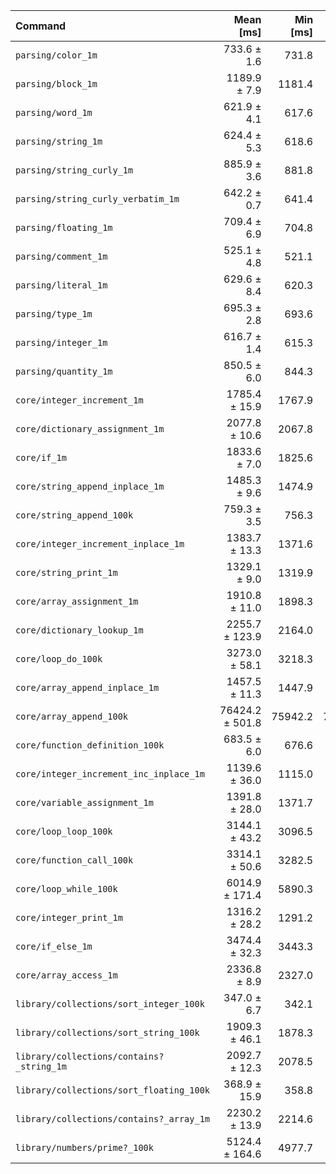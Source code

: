 | Command | Mean [ms] | Min [ms] | Max [ms] |
|:---|---:|---:|---:|
| `parsing/color_1m` | 733.6 ± 1.6 | 731.8 | 734.8 | 2.11 ± 0.04 |
| `parsing/block_1m` | 1189.9 ± 7.9 | 1181.4 | 1197.0 | 3.43 ± 0.07 |
| `parsing/word_1m` | 621.9 ± 4.1 | 617.6 | 625.7 | 1.79 ± 0.04 |
| `parsing/string_1m` | 624.4 ± 5.3 | 618.6 | 629.1 | 1.80 ± 0.04 |
| `parsing/string_curly_1m` | 885.9 ± 3.6 | 881.8 | 888.1 | 2.55 ± 0.05 |
| `parsing/string_curly_verbatim_1m` | 642.2 ± 0.7 | 641.4 | 642.8 | 1.85 ± 0.04 |
| `parsing/floating_1m` | 709.4 ± 6.9 | 704.8 | 717.4 | 2.04 ± 0.04 |
| `parsing/comment_1m` | 525.1 ± 4.8 | 521.1 | 530.4 | 1.51 ± 0.03 |
| `parsing/literal_1m` | 629.6 ± 8.4 | 620.3 | 636.8 | 1.81 ± 0.04 |
| `parsing/type_1m` | 695.3 ± 2.8 | 693.6 | 698.5 | 2.00 ± 0.04 |
| `parsing/integer_1m` | 616.7 ± 1.4 | 615.3 | 618.2 | 1.78 ± 0.03 |
| `parsing/quantity_1m` | 850.5 ± 6.0 | 844.3 | 856.4 | 2.45 ± 0.05 |
| `core/integer_increment_1m` | 1785.4 ± 15.9 | 1767.9 | 1799.1 | 5.15 ± 0.11 |
| `core/dictionary_assignment_1m` | 2077.8 ± 10.6 | 2067.8 | 2088.8 | 5.99 ± 0.12 |
| `core/if_1m` | 1833.6 ± 7.0 | 1825.6 | 1838.6 | 5.28 ± 0.10 |
| `core/string_append_inplace_1m` | 1485.3 ± 9.6 | 1474.9 | 1493.8 | 4.28 ± 0.09 |
| `core/string_append_100k` | 759.3 ± 3.5 | 756.3 | 763.1 | 2.19 ± 0.04 |
| `core/integer_increment_inplace_1m` | 1383.7 ± 13.3 | 1371.6 | 1397.9 | 3.99 ± 0.09 |
| `core/string_print_1m` | 1329.1 ± 9.0 | 1319.9 | 1337.8 | 3.83 ± 0.08 |
| `core/array_assignment_1m` | 1910.8 ± 11.0 | 1898.3 | 1919.1 | 5.51 ± 0.11 |
| `core/dictionary_lookup_1m` | 2255.7 ± 123.9 | 2164.0 | 2396.6 | 6.50 ± 0.38 |
| `core/loop_do_100k` | 3273.0 ± 58.1 | 3218.3 | 3334.0 | 9.43 ± 0.25 |
| `core/array_append_inplace_1m` | 1457.5 ± 11.3 | 1447.9 | 1470.0 | 4.20 ± 0.09 |
| `core/array_append_100k` | 76424.2 ± 501.8 | 75942.2 | 76943.7 | 220.25 ± 4.46 |
| `core/function_definition_100k` | 683.5 ± 6.0 | 676.6 | 687.7 | 1.97 ± 0.04 |
| `core/integer_increment_inc_inplace_1m` | 1139.6 ± 36.0 | 1115.0 | 1180.8 | 3.28 ± 0.12 |
| `core/variable_assignment_1m` | 1391.8 ± 28.0 | 1371.7 | 1423.8 | 4.01 ± 0.11 |
| `core/loop_loop_100k` | 3144.1 ± 43.2 | 3096.5 | 3180.7 | 9.06 ± 0.21 |
| `core/function_call_100k` | 3314.1 ± 50.6 | 3282.5 | 3372.6 | 9.55 ± 0.23 |
| `core/loop_while_100k` | 6014.9 ± 171.4 | 5890.3 | 6210.3 | 17.33 ± 0.60 |
| `core/integer_print_1m` | 1316.2 ± 28.2 | 1291.2 | 1346.8 | 3.79 ± 0.11 |
| `core/if_else_1m` | 3474.4 ± 32.3 | 3443.3 | 3507.8 | 10.01 ± 0.21 |
| `core/array_access_1m` | 2336.8 ± 8.9 | 2327.0 | 2344.4 | 6.73 ± 0.13 |
| `library/collections/sort_integer_100k` | 347.0 ± 6.7 | 342.1 | 354.6 |
| `library/collections/sort_string_100k` | 1909.3 ± 46.1 | 1878.3 | 1962.2 | 5.50 ± 0.17 |
| `library/collections/contains?_string_1m` | 2092.7 ± 12.3 | 2078.5 | 2100.8 | 6.03 ± 0.12 |
| `library/collections/sort_floating_100k` | 368.9 ± 15.9 | 358.8 | 387.2 | 1.06 ± 0.05 |
| `library/collections/contains?_array_1m` | 2230.2 ± 13.9 | 2214.6 | 2241.0 | 6.43 ± 0.13 |
| `library/numbers/prime?_100k` | 5124.4 ± 164.6 | 4977.7 | 5302.4 | 14.77 ± 0.55 |

